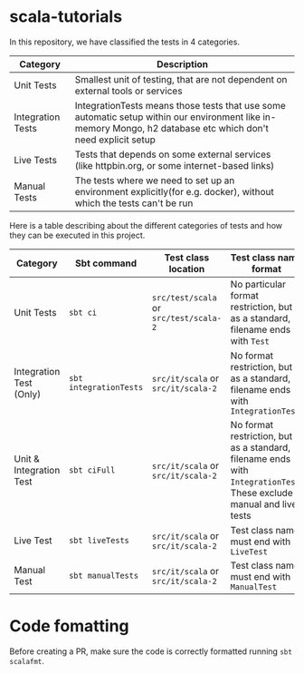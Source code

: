 # scala-tutorials

In this repository, we have classified the tests in 4 categories. 

| Category | Description                                                                                                                                                   |
| -- |---------------------------------------------------------------------------------------------------------------------------------------------------------------|
| Unit Tests | Smallest unit of testing, that are not dependent on external tools or services                                                                                |
| Integration Tests | IntegrationTests means those tests that use some automatic setup within our environment like in-memory Mongo, h2 database etc which don't need explicit setup |
| Live Tests | Tests that depends on some external services (like httpbin.org, or some internet-based links)                                                                 |
| Manual Tests | The tests where we need to set up an environment explicitly(for e.g. docker), without which the tests can't be run                                             |


Here is a table describing about the different categories of tests and how they can be executed in this project.

| Category                | Sbt command       | Test class location                    | Test class name format                                                                                                  |
|-------------------------|-------------------|----------------------------------------|-------------------------------------------------------------------------------------------------------------------------|
| Unit Tests              | `sbt ci`           | `src/test/scala` or `src/test/scala-2` | No particular format restriction, but as a standard, filename ends with `Test`                                          |
| Integration Test (Only) | `sbt integrationTests`     | `src/it/scala` or `src/it/scala-2` | No format restriction, but as a standard, filename ends with `IntegrationTest`                                          |
| Unit & Integration Test | `sbt ciFull`     | `src/it/scala` or `src/it/scala-2` | No format restriction, but as a standard, filename ends with `IntegrationTest`. These exclude manual and live tests |
| Live Test               | `sbt liveTests`   | `src/it/scala` or `src/it/scala-2` | Test class name must end with `LiveTest`                                                                                |
| Manual Test             | `sbt manualTests` | `src/it/scala` or `src/it/scala-2` | Test class name must end with `ManualTest`                                                                              |

# Code fomatting

Before creating a PR, make sure the code is correctly formatted running `sbt scalafmt`. 

